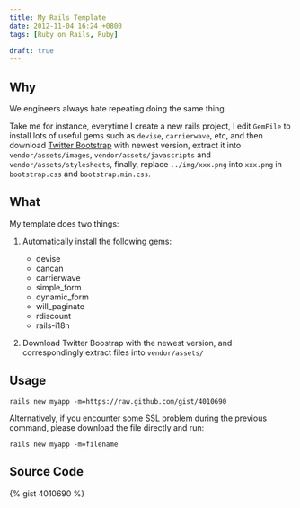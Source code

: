 ```yaml
---
title: My Rails Template
date: 2012-11-04 16:24 +0800
tags: [Ruby on Rails, Ruby]

draft: true
---
```


## Why

We engineers always hate repeating doing the same thing.

Take me for instance, everytime I create a new rails project, I edit `GemFile` to install lots of useful gems such as `devise`, `carrierwave`, etc, and then download [Twitter Bootstrap](http://twitter.github.com/bootstrap/) with newest version, extract it into `vendor/assets/images`, `vendor/assets/javascripts` and `vendor/assets/stylesheets`, finally, replace `../img/xxx.png` into `xxx.png` in `bootstrap.css` and `bootstrap.min.css`.

## What

My template does two things:

1.  Automatically install the following gems:

    *   devise
    *   cancan
    *   carrierwave
    *   simple_form
    *   dynamic_form
    *   will_paginate
    *   rdiscount
    *   rails-i18n

2.  Download Twitter Boostrap with the newest version, and correspondingly extract files into `vendor/assets/`

## Usage

    rails new myapp -m=https://raw.github.com/gist/4010690

Alternatively, if you encounter some SSL problem during the previous command, please download the file directly and run:

    rails new myapp -m=filename

<!-- more -->

## Source Code

{% gist 4010690 %}